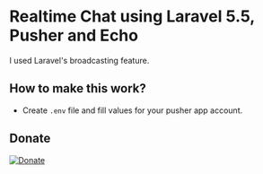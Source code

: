 # Realtime Chat using Laravel 5.5, Pusher and Echo

I used Laravel's broadcasting feature.

## How to make this work?

- Create `.env` file and fill values for your pusher app account.

## Donate

[![Donate](https://img.shields.io/badge/Donate-PayPal-green.svg)](https://www.paypal.com/cgi-bin/webscr?cmd=_s-xclick&hosted_button_id=Q4XLBV46V3958)
